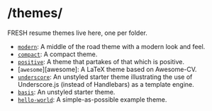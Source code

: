 /themes/
========
FRESH resume themes live here, one per folder.

- [`modern`](modern): A middle of the road theme with a modern look and feel.
- [`compact`](compact): A compact theme.
- [`positive`](positive): A theme that partakes of that which is positive.
- [`awesome`][awesome]: A LaTeX theme based on Awesome-CV.
- [`underscore`](underscore): An unstyled starter theme illustrating the use of Underscore.js (instead of Handlebars) as a template engine.
- [`basis`](minimist): An unstyled starter theme.
- [`hello-world`](hello-world): A simple-as-possible example theme.
